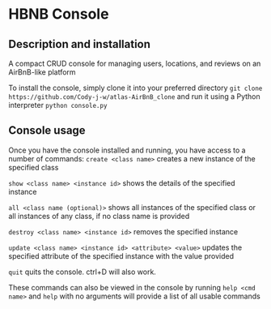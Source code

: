 # HBNB Console

## Description and installation

A compact CRUD console for managing users, locations, and reviews
on an AirBnB-like platform

To install the console, simply clone it into your preferred directory
    `git clone https://github.com/Cody-j-w/atlas-AirBnB_clone`
and run it using a Python interpreter
    `python console.py`

## Console usage

Once you have the console installed and running, you have access to a number
of commands:
`create <class name>` creates a new instance of the specified class

`show <class name> <instance id>` shows the details of the specified instance

`all <class name (optional)>` shows all instances of the specified class
or all instances of any class, if no class name is provided

`destroy <class name> <instance id>` removes the specified instance

`update <class name> <instance id> <attribute> <value>` updates the specified
attribute of the specified instance with the value provided

`quit` quits the console. ctrl+D will also work.

These commands can also be viewed in the console by running `help <cmd name>`
and `help` with no arguments will provide a list of all usable commands
